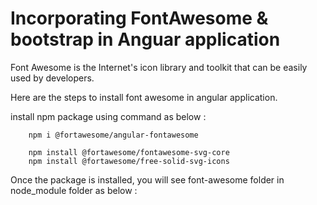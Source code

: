 # Incorporating FontAwesome & bootstrap in Anguar application

Font Awesome is the Internet's icon library and toolkit that can be easily used by developers.

Here are the steps to install font awesome in angular application.


install npm package using command as below :

        npm i @fortawesome/angular-fontawesome

        npm install @fortawesome/fontawesome-svg-core
        npm install @fortawesome/free-solid-svg-icons


Once the package is installed, you will see font-awesome folder in node_module folder as below :


